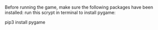 Before running the game, make sure the following packages have been installed:
run this scrypt in terminal to install pygame:

pip3 install pygame
